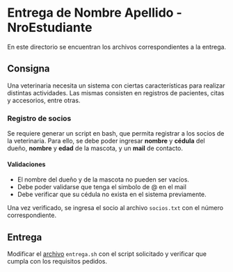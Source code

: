 # Entrega de Nombre Apellido - NroEstudiante

En este directorio se encuentran los archivos correspondientes a la entrega.

## Consigna

Una veterinaria necesita un sistema con ciertas características para
realizar distintas actividades. Las mismas consisten en registros de
pacientes, citas y accesorios, entre otras.

### Registro de socios

Se requiere generar un script en bash, que permita registrar a los socios de la veterinaria.
Para ello, se debe poder ingresar **nombre** y **cédula** del dueño, **nombre** y **edad** de la mascota, y un **mail** de contacto.

#### Validaciones

- El nombre del dueño y de la mascota no pueden ser vacíos.
- Debe poder validarse que tenga el simbolo de @ en el mail
- Debe verificar que su cédula no exista en el sistema previamente.

Una vez verificado, se ingresa el socio al archivo `socios.txt` con
el número correspondiente.

## Entrega

Modificar el [archivo](./entrega.sh) `entrega.sh` con el script solicitado y verificar que cumpla con los requisitos pedidos.
